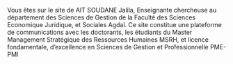 
Vous êtes sur le site de AIT SOUDANE Jalila, Enseignante chercheuse au
département des Sciences de Gestion de la Faculté des Sciences Economique
Juridique, et Sociales Agdal.
Ce site constitue une plateforme de communications avec les doctorants, les
étudiants du Master Management Stratégique des Ressources Humaines MSRH,
et licence fondamentale, d’excellence en Sciences de Gestion et Professionnelle
PME-PMI